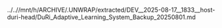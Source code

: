 ../..//mnt/h/ARCHIVE/.UNWRAP/extracted/DEV__2025-08-17__1833__host-duri-head/DuRi_Adaptive_Learning_System_Backup_20250801.md
